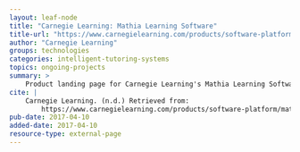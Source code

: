 ```yaml
---
layout: leaf-node
title: "Carnegie Learning: Mathia Learning Software"
title-url: "https://www.carnegielearning.com/products/software-platform/mathia-learning-software"
author: "Carnegie Learning"
groups: technologies
categories: intelligent-tutoring-systems
topics: ongoing-projects
summary: >
    Product landing page for Carnegie Learning's Mathia Learning Software.
cite: |
    Carnegie Learning. (n.d.) Retrieved from:
        https://www.carnegielearning.com/products/software-platform/mathia-learning-software
pub-date: 2017-04-10
added-date: 2017-04-10
resource-type: external-page
---
```

